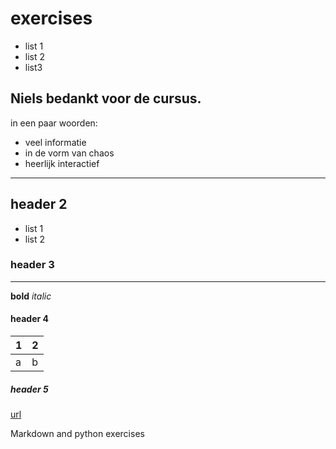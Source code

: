 #   exercises
- list 1
- list 2
- list3

## Niels bedankt voor de cursus.
in een paar woorden:
* veel informatie
* in de vorm van chaos
* heerlijk interactief

-------
##  header 2
* list 1
* list 2

### header 3
****
**bold**
*italic*

#### header 4
| 1 | 2 |
| --- | --- |
| a | b|

##### header 5
[url](http://www.dutchsec.com/)


Markdown and python exercises
